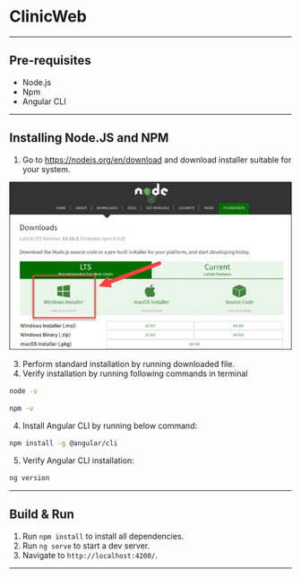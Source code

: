 # ClinicWeb

---

## Pre-requisites

- Node.js
- Npm
- Angular CLI

---


## Installing Node.JS and NPM

1. Go to https://nodejs.org/en/download and download installer suitable for your system.

![image](./docs-assets/1.png)

3. Perform standard installation by running downloaded file.
4. Verify installation by running following commands in terminal

```bash
node -v 
```

```bash
npm -v 
```

4. Install Angular CLI by running below command: 

```bash
npm install -g @angular/cli
```

5. Verify Angular CLI installation:

```bash
ng version
```

---

## Build & Run

1. Run `npm install` to install all dependencies.
2. Run `ng serve` to start a dev server.
3. Navigate to `http://localhost:4200/`.

---

